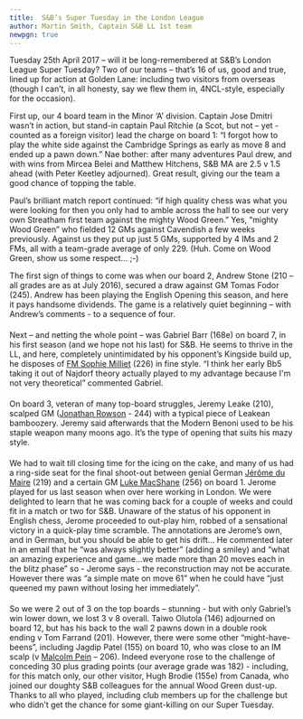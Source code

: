 ```yaml
---
title:  S&B’s Super Tuesday in the London League
author: Martin Smith, Captain S&B LL 1st team
newpgn: true
---
```


Tuesday 25th April 2017 – will it be long-remembered at S&B’s London League Super Tuesday? Two of our teams – that’s 16 of us, good and true, lined up for action at Golden Lane: including two visitors from overseas (though I can’t, in all honesty, say we flew them in, 4NCL-style, especially for the occasion).

First up, our 4 board team in the Minor ‘A’ division. Captain Jose Dmitri wasn’t in action, but stand-in captain Paul Ritchie (a Scot, but not –  yet - counted as a foreign visitor) lead the charge on board 1: “I forgot how to play the white side against the Cambridge Springs as early as move 8 and ended up a pawn down.” Nae bother: after many adventures Paul drew, and with wins from Mircea Belei and Matthew Hitchens, S&B MA are 2.5 v 1.5 ahead (with Peter Keetley adjourned). Great result, giving our the team a good chance of topping the table.

Paul’s brilliant match report continued: “if high quality chess was what you were looking for then you only had to amble across the hall to see our very own Streatham first team against the mighty Wood Green.”  Yes, “mighty Wood Green” who fielded 12 GMs against Cavendish a few weeks previously. Against us they put up just 5 GMs, supported by 4 IMs and 2 FMs, all with a team-grade average of only 229. (Huh. Come on Wood Green, show us some respect… ;-)

The first sign of things to come was when our board 2, Andrew Stone (210 – all grades are as at July 2016), secured a draw against GM Tomas Fodor (245). Andrew has been playing the English Opening this season, and here it pays handsome dividends. The game is a relatively quiet beginning – with Andrew’s comments - to a sequence of four.

<div id="board1" style="width: 800px; margin-top: 20px; margin-bottom: 20px;"></div>
<script>
  var cfg = { position: 'start', pgnFile: '/assets/pgn/super_tuesday_stone.pgn', locale: 'en', pieceStyle: 'merida', orientation: 'white', theme: 'chesscom'};
  var board = pgnView('board1', cfg);
</script>

Next – and netting the whole point – was Gabriel Barr (168e) on board 7, in his first season (and we hope not his last) for S&B. He seems to thrive in the LL, and here, completely unintimidated by his opponent’s Kingside build up, he disposes of [FM Sophie Milliet](https://en.wikipedia.org/wiki/Sophie_Milliet) (226) in fine style. “I think her early Bb5 taking it out of Najdorf theory actually played to my advantage because I'm not very theoretical” commented Gabriel.

<div id="board2" style="width: 800px; margin-top: 20px; margin-bottom: 20px;"></div>
<script>  
  var cfg = { position: 'start', pgnFile: '/assets/pgn/super_tuesday_barr.pgn', locale: 'en', pieceStyle: 'merida', orientation: 'black', theme: 'chesscom'};
  var board = pgnView('board2', cfg);  
</script>

On board 3, veteran of many top-board struggles, Jeremy Leake (210), scalped GM ([Jonathan Rowson](https://en.wikipedia.org/wiki/Jonathan_Rowson) - 244) with a typical piece of Leakean bamboozery. Jeremy said afterwards that the Modern Benoni used to be his staple weapon many moons ago. It’s the type of opening that suits his mazy style.

<div id="board3" style="width: 800px; margin-top: 20px; margin-bottom: 20px;"></div>
<script>
  var cfg = { position: 'start', pgnFile: '/assets/pgn/super_tuesday_leake.pgn', locale: 'en', pieceStyle: 'merida', orientation: 'black', theme: 'chesscom'};
  var board = pgnView('board3', cfg);
</script>

We had to wait till closing time for the icing on the cake, and many of us had a ring-side seat for the final shoot-out between genial German [Jérôme du Maire](http://streathamchess.org.uk/2016/01/06/jerome.html) (219) and a certain GM [Luke MacShane](https://en.wikipedia.org/wiki/Luke_McShane) (256) on board 1. Jerome played for us last season when over here working in London. We were delighted to learn that he was coming back for a couple of weeks and could fit in a match or two for S&B. Unaware of the status of his opponent in English chess, Jerome proceeded to out-play him, robbed of a sensational victory in a quick-play time scramble. The annotations are Jerome’s own, and in German, but you should be able to get his drift… He commented later in an email that he “was always slightly better” (adding a smiley) and “what an amazing experience and game…we made more than 20 moves each in the blitz phase” so - Jerome says - the reconstruction may not be accurate. However there was “a simple mate on move 61” when he could have “just queened my pawn without losing her immediately”.

<div id="board4" style="width: 800px; margin-top: 20px; margin-bottom: 20px;"></div>
<script>
  var cfg = { position: 'start', pgnFile: '/assets/pgn/super_tuesday_jerome.pgn', locale: 'en', pieceStyle: 'merida', orientation: 'black', theme: 'chesscom'};
  var board = pgnView('board4', cfg);
</script>

So we were 2 out of 3 on the top boards – stunning - but with only Gabriel’s win lower down, we lost 3 v 8 overall. Taiwo Olutola (146) adjourned on board 12, but has his back to the wall 2 pawns down in a double rook ending v Tom Farrand (201). However, there were some other “might-have-beens”, including Jagdip Patel (155) on board 10, who was close to an IM scalp (v [Malcolm Pein](https://en.wikipedia.org/wiki/Malcolm_Pein) – 206). Indeed everyone rose to the challenge of conceding 30 plus grading points (our average grade was 182) - including, for this match only, our other visitor, Hugh Brodie (155e) from Canada, who joined our doughty S&B colleagues for the annual Wood Green dust-up. Thanks to all who played, including club members up for the challenge but who didn’t get the chance for some giant-killing on our Super Tuesday.
